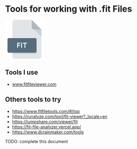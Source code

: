 # Tools for working with .fit Files

![.fit](../assets/icons/dot_fit.png)

## Tools I use

- <a href="https://www.fitfileviewer.com/" target="_blank">www.fitfileviewer.com</a>

## Others tools to try

- <https://www.fitfiletools.com/#/top>
- <https://runalyze.com/tool/fit-viewer?_locale=en>
- <https://jumpshare.com/viewer/fit>
- <https://fit-file-analyzer.vercel.app/>
- <https://www.dcrainmaker.com/tools>

TODO: complete this document
